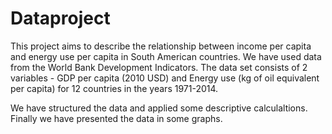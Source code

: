 # Dataproject
This project aims to describe the relationship between income per capita and energy use per capita in South American countries. 
We have used data from the World Bank Development Indicators. The data set consists of 2 variables - GDP per capita (2010 USD) and Energy use (kg of oil equivalent per capita) for 12 countries in the years 1971-2014.

We have structured the data and applied some descriptive calculaltions. Finally we have presented the data in some graphs. 

